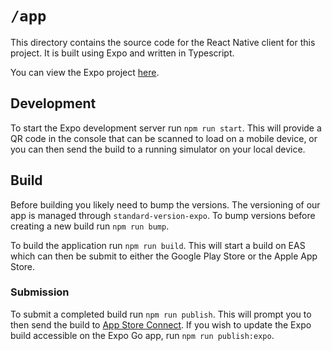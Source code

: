 # `/app`

This directory contains the source code for the React Native client for this project. It is built using Expo and written in Typescript.

You can view the Expo project [here](https://expo.dev/accounts/mmcardle/projects/gas-me-up).

## Development

To start the Expo development server run `npm run start`. This will provide a QR code in the console that can be scanned to load on a mobile device, or you can then send the build to a running simulator on your local device.

## Build

Before building you likely need to bump the versions. The versioning of our app is managed through `standard-version-expo`. To bump versions before creating a new build run `npm run bump`.

To build the application run `npm run build`. This will start a build on EAS which can then be submit to either the Google Play Store or the Apple App Store.

### Submission

To submit a completed build run `npm run publish`. This will prompt you to then send the build to [App Store Connect](https://appstoreconnect.apple.com/apps/1662998670/appstore/ios/version/inflight). If you wish to update the Expo build accessible on the Expo Go app, run `npm run publish:expo`.
